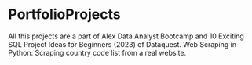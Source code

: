 # PortfolioProjects
All this projects are a part of Alex Data Analyst Bootcamp and 10 Exciting SQL Project Ideas for Beginners (2023) of Dataquest.
Web Scraping in Python: Scraping country code list from a real website.
